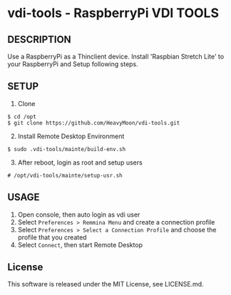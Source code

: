 vdi-tools - RaspberryPi VDI TOOLS
=======================================

## DESCRIPTION
Use a RaspberryPi as a Thinclient device.
Install 'Raspbian Stretch Lite' to your RaspberryPi and Setup following steps.

## SETUP
1. Clone
```
$ cd /opt
$ git clone https://github.com/HeavyMoon/vdi-tools.git
```
2. Install Remote Desktop Environment
```
$ sudo .vdi-tools/mainte/build-env.sh
```
3. After reboot, login as root and setup users
```
# /opt/vdi-tools/mainte/setup-usr.sh
```

## USAGE
1. Open console, then auto login as vdi user
2. Select `Preferences > Remmina Menu` and create a connection profile
3. Select `Preferences > Select a Connection Profile` and choose the profile that you created
4. Select `Connect`, then start Remote Desktop

## License
This software is released under the MIT License, see LICENSE.md.

